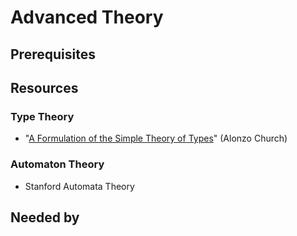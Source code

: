 # Advanced Theory

## Prerequisites

## Resources
### Type Theory
- "[A Formulation of the Simple Theory of Types](https://pdfs.semanticscholar.org/28bf/123690205ae5bbd9f8c84b1330025e8476e4.pdf)" (Alonzo Church)

### Automaton Theory
- Stanford Automata Theory

## Needed by